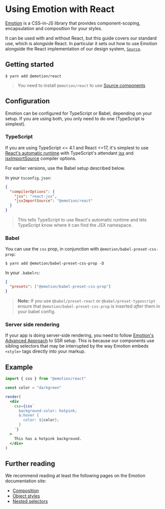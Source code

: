 # Using Emotion with React

[Emotion](https://emotion.sh/) is a CSS-in-JS library that provides component-scoping, encapsulation and composition for your styles.

It can be used with and without React, but this guide covers our standard use, which is alongside React. In particular it sets out how to use Emotion alongside the React implementation of our design system, [`Source`](https://github.com/guardian/source).

## Getting started

```shell
$ yarn add @emotion/react
```

> You need to install `@emotion/react` to use [Source components](https://github.com/guardian/source)

## Configuration

Emotion can be configured for TypeScript or Babel, depending on your setup. If you are using both, you only need to do one (TypeScript is simplest).
### TypeScript

If you are using TypeScript <= 4.1 and React <=17, it's simplest to use [React's automatic runtime](https://reactjs.org/blog/2020/09/22/introducing-the-new-jsx-transform.html) with TypeScript's attendant [jsx](https://www.typescriptlang.org/tsconfig#jsx) and [jsxImportSource](https://www.typescriptlang.org/tsconfig#jsxImportSource) compiler options.

For earlier versions, use the Babel setup described below.

In your `tsconfig.json`:

```json
{
  "compilerOptions": {
    "jsx": "react-jsx",
    "jsxImportSource": "@emotion/react"
  }
}
```

> This tells TypeScript to use React's automatic runtime and lets TypeScript know where it can find the JSX namespace.

### Babel

You can use the `css` prop, in conjunction with `@emotion/babel-preset-css-prop`:

```shell
$ yarn add @emotion/babel-preset-css-prop -D
```

In your `.babelrc`:

```json
{
  "presets": ["@emotion/babel-preset-css-prop"]
}
```

> **Note:** If you use `@babel/preset-react` or `@babel/preset-typescript` ensure that `@emotion/babel-preset-css-prop` is inserted _after_ them in your babel config.

### Server side rendering

If your app is doing server-side rendering, you need to follow [Emotion's Advanced Approach](https://emotion.sh/docs/ssr#advanced-approach) to SSR setup. This is because our components use sibling selectors that may be interrupted by the way Emotion embeds `<style>` tags directly into your markup.

## Example

```jsx
import { css } from "@emotion/react"

const color = "darkgreen"

render(
  <div
    css={css`
      background-color: hotpink;
      &:hover {
        color: ${color};
      }
    `}
  >
    This has a hotpink background.
  </div>
)
```

## Further reading

We recommend reading at least the following pages on the Emotion documentation site:

- [Composition](https://emotion.sh/docs/composition)
- [Object styles](https://emotion.sh/docs/object-styles)
- [Nested selectors](https://emotion.sh/docs/nested)
